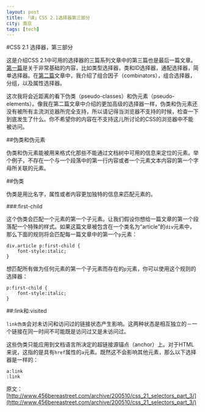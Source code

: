```yaml
---
layout: post
title: 「译」CSS 2.1选择器第三部分
city: 南京
tags: [tech]
---
```


#CSS 2.1 选择器，第三部分

这是介绍CSS 2.1中可用的选择器的三篇系列文章中的第三篇也是最后一篇文章。[第一篇](css-21-selectors-part-1.html)是关于非常基础的内容，比如类型选择器，类和ID选择器，通配选择器，简单选择器。在[第二篇](/css-21-selectors-part-2.html)文章中，我介绍了组合因子（combinators），组合选择器，分组，以及属性选择器。

这次我将会近距离的看下伪类（pseudo-classes）和伪元素（pseudo-elements）。像我在第二篇文章中介绍的更加高级的选择器一样，伪类和伪元素还没有被所有主流浏览器所完全支持，所以请记得当浏览器不支持的时候，检查一下到底发生了什么。你不希望你的内容在不支持这儿所讨论的CSS的浏览器中不能被访问。

##伪类和伪元素

伪类和伪元素能被用来格式化那些不能通过文档树中可用的信息来定位的元素。举个例子，不存在一个与一个段落中的第一行内容或者一个元素文本内容的第一个字母所关联的元素。

##伪类

伪类是用比名字，属性或者内容更加独特的信息来匹配元素的。

###:first-child

这个伪类会匹配一个元素的第一个子元素。让我们假设你想给一篇文章的第一个段落配一个特殊的样式。如果这篇文章被包含在一个类名为“article”的`div`元素中，那么下面的规则将会匹配每一篇文章中的第一个`p`元素：

	div.article p:first-child {
		font-style:italic;
	}

想匹配所有做为任何元素的第一个子元素而存在的`p`元素，你可以使用这个规则的选择器：

	p:first-child {
		font-style:italic;
	}

##:link和:visited

`link伪类`会对未访问和访问过的链接状态产生影响。这两种状态是相互独立的－一个链接在同一时间不可能既是访问过又是未访问过。

这些伪类只能应用到文档语言所决定的超链接源锚点（anchor）上。对于HTML来说，这指的是具有`href`属性的`a`元素。既然这不会影响其他元素，那么以下选择器是一样的：

	a:link
	:link


原文：[http://www.456bereastreet.com/archive/200510/css_21_selectors_part_3/](http://www.456bereastreet.com/archive/200510/css_21_selectors_part_3/)